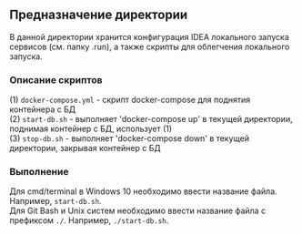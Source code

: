 ## Предназначение директории

В данной директории хранится конфигурация IDEA локального запуска сервисов (см. папку .run),
а также скрипты для облегчения локального запуска.

### Описание скриптов

(1) `docker-compose.yml` - скрипт docker-compose для поднятия контейнера с БД  
(2) `start-db.sh` - выполняет 'docker-compose up' в текущей директории, поднимая контейнер с БД, использует (1)  
(3) `stop-db.sh` - выполняет 'docker-compose down' в текущей директории, закрывая контейнер с БД  

### Выполнение

Для cmd/terminal в Windows 10 необходимо ввести название файла. Например, `start-db.sh`.  
Для Git Bash и Unix систем необходимо ввести название файла с префиксом `./`. Например, `./start-db.sh`.